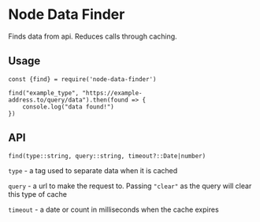 # Node Data Finder
Finds data from api. Reduces calls through caching. 

## Usage
```
const {find} = require('node-data-finder')

find("example_type", "https://example-address.to/query/data").then(found => {
    console.log("data found!")
})

```
## API

```
find(type::string, query::string, timeout?::Date|number)
```

`type` - a tag used to separate data when it is cached

`query` - a url to make the request to. Passing `"clear"` as the query will clear this type of cache

`timeout` - a date or count in milliseconds when the cache expires
